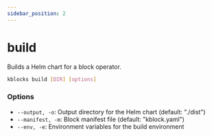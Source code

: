 ```yaml
---
sidebar_position: 2
---
```


# build

Builds a Helm chart for a block operator.

```bash
kblocks build [DIR] [options]
```

### Options
- `--output, -o`: Output directory for the Helm chart (default: "./dist")
- `--manifest, -m`: Block manifest file (default: "kblock.yaml")
- `--env, -e`: Environment variables for the build environment 